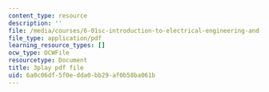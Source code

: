 ```yaml
---
content_type: resource
description: ''
file: /media/courses/6-01sc-introduction-to-electrical-engineering-and-computer-science-i-spring-2011/6a0c06df5f0edda0bb29af0b58ba061b_e7Ptvu5Vu8k.pdf
file_type: application/pdf
learning_resource_types: []
ocw_type: OCWFile
resourcetype: Document
title: 3play pdf file
uid: 6a0c06df-5f0e-dda0-bb29-af0b58ba061b
---
```

